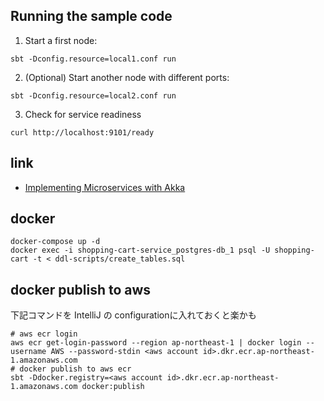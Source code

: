 ## Running the sample code

1. Start a first node:

```shell
sbt -Dconfig.resource=local1.conf run
```

2. (Optional) Start another node with different ports:

```shell
sbt -Dconfig.resource=local2.conf run
```

3. Check for service readiness

```shell
curl http://localhost:9101/ready
```

## link

* [Implementing Microservices with Akka](https://developer.lightbend.com/docs/akka-platform-guide/microservices-tutorial/index.html)

## docker

```shell
docker-compose up -d
docker exec -i shopping-cart-service_postgres-db_1 psql -U shopping-cart -t < ddl-scripts/create_tables.sql
```

## docker publish to aws

下記コマンドを IntelliJ の configurationに入れておくと楽かも

```shell
# aws ecr login
aws ecr get-login-password --region ap-northeast-1 | docker login --username AWS --password-stdin <aws account id>.dkr.ecr.ap-northeast-1.amazonaws.com
# docker publish to aws ecr
sbt -Ddocker.registry=<aws account id>.dkr.ecr.ap-northeast-1.amazonaws.com docker:publish
```